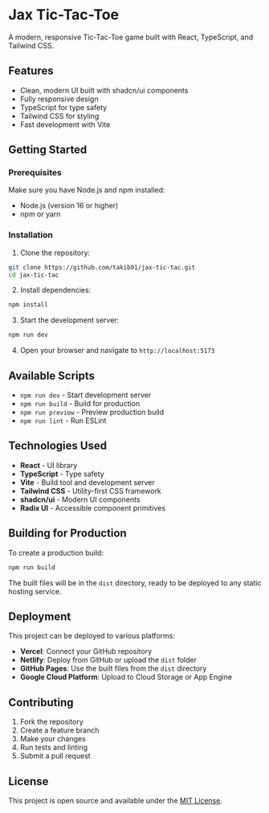 # Jax Tic-Tac-Toe

A modern, responsive Tic-Tac-Toe game built with React, TypeScript, and Tailwind CSS.

## Features

- Clean, modern UI built with shadcn/ui components
- Fully responsive design
- TypeScript for type safety
- Tailwind CSS for styling
- Fast development with Vite

## Getting Started

### Prerequisites

Make sure you have Node.js and npm installed:
- Node.js (version 16 or higher)
- npm or yarn

### Installation

1. Clone the repository:
```bash
git clone https://github.com/takib01/jax-tic-tac.git
cd jax-tic-tac
```

2. Install dependencies:
```bash
npm install
```

3. Start the development server:
```bash
npm run dev
```

4. Open your browser and navigate to `http://localhost:5173`

## Available Scripts

- `npm run dev` - Start development server
- `npm run build` - Build for production
- `npm run preview` - Preview production build
- `npm run lint` - Run ESLint

## Technologies Used

- **React** - UI library
- **TypeScript** - Type safety
- **Vite** - Build tool and development server
- **Tailwind CSS** - Utility-first CSS framework
- **shadcn/ui** - Modern UI components
- **Radix UI** - Accessible component primitives

## Building for Production

To create a production build:

```bash
npm run build
```

The built files will be in the `dist` directory, ready to be deployed to any static hosting service.

## Deployment

This project can be deployed to various platforms:

- **Vercel**: Connect your GitHub repository
- **Netlify**: Deploy from GitHub or upload the `dist` folder
- **GitHub Pages**: Use the built files from the `dist` directory
- **Google Cloud Platform**: Upload to Cloud Storage or App Engine

## Contributing

1. Fork the repository
2. Create a feature branch
3. Make your changes
4. Run tests and linting
5. Submit a pull request

## License

This project is open source and available under the [MIT License](LICENSE).